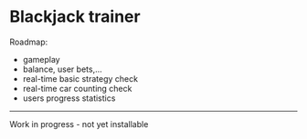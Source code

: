 # Blackjack trainer

Roadmap:
- gameplay
- balance, user bets,...
- real-time basic strategy check
- real-time car counting check
- users progress statistics

--------------------------------------------------------
Work in progress - not yet installable
